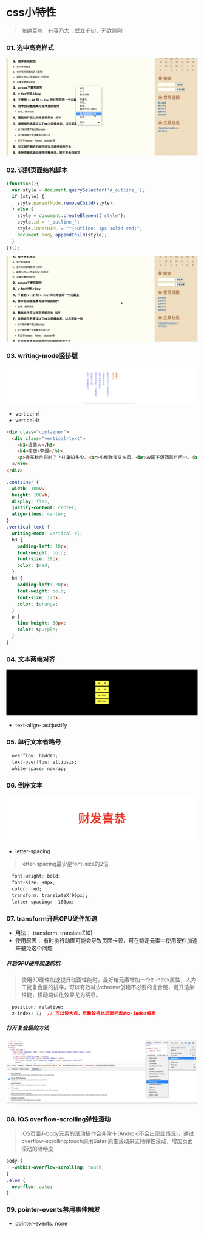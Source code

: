 # css小特性

> 海纳百川，有容乃大；壁立千仞，无欲则刚

### 01. 选中高亮样式

![选中高亮样式](./../assets/selection.gif)

### 02. 识别页面结构脚本

```js
(function(){
  var style = document.querySelector('#_outline_');
  if (style) {
    style.parentNode.removeChild(style);
  } else {
    style = document.createElement('style');
    style.id = '_outline_';
    style.innerHTML = "*{outline: 1px solid red}";
    document.body.appendChild(style);
  }
})();
```

![识别页面结构脚本](./../assets/css_1.gif)

### 03. writing-mode竖排版

![writing-mode竖排版](./../assets/css_2.png)

- vertical-rl
- vertical-lr

```html
<div class="container">
  <div class="vertical-text">
    <h3>虞美人</h3>
    <h4>南唐·李煜</h4>
    <p>春花秋月何时了？往事知多少。<br>小楼昨夜又东风，<br>故国不堪回首月明中。<br>雕栏玉砌应犹在，只是朱颜改。<br>问君能有几多愁？<br>恰似一江春水向东流。</p>
  </div>
</div>
```

```css
.container {
  width: 100vw;
  height: 100vh;
  display: flex;
  justify-content: center;
  align-items: center;
}
.vertical-text {
  writing-mode: vertical-rl;
  h3 {
    padding-left: 10px;
    font-weight: bold;
    font-size: 18px;
    color: $red;
  }
  h4 {
    padding-left: 20px;
    font-weight: bold;
    font-size: 12px;
    color: $orange;
  }
  p {
    line-height: 30px;
    color: $purple;
  }
}
```

### 04. 文本两端对齐

![文本两端对齐](./../assets/css_3.png)

- text-align-last:justify

### 05. 单行文本省略号

```css
  overflow: hidden;
  text-overflow: ellipsis;
  white-space: nowrap;
```

### 06. 倒序文本

![倒序文本](./../assets/css_4.png)

- letter-spacing

> letter-spacing最少是font-size的2倍

```css
  font-weight: bold;
  font-size: 90px;
  color: red;
  transform: translateX(90px);
  letter-spacing: -180px;
```

### 07. transform开启GPU硬件加速

- 用法： transform: translateZ(0)
- 使用原因： 有时执行动画可能会导致页面卡顿，可在特定元素中使用硬件加速来避免这个问题

##### 开启GPU硬件加速的坑

> 使用3D硬件加速提升动画性能时，最好给元素增加一个z-index属性，人为干扰复合层的排序，可以有效减少chrome创建不必要的复合层，提升渲染性能，移动端优化效果尤为明显。

```css
  position: relative;
  z-index: 1;  // 可以设大点，尽量设得比后面元素的z-index值高
```

##### 打开复合层的方法

![打开复合层的方法](./../assets/css_5.png)

### 08. iOS overflow-scrolling弹性滚动

> iOS页面非body元素的滚动操作会非常卡(Android不会出现此情况)，通过overflow-scrolling:touch调用Safari原生滚动来支持弹性滚动，增加页面滚动的流畅度

```css
body {
  -webkit-overflow-scrolling: touch;
}
.elem {
  overflow: auto;
}
```

### 09. pointer-events禁用事件触发

- pointer-events: none
